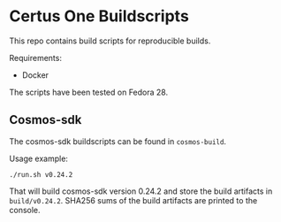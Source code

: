 # Certus One Buildscripts

This repo contains build scripts for reproducible builds.

Requirements:
* Docker

The scripts have been tested on Fedora 28.

## Cosmos-sdk

The cosmos-sdk buildscripts can be found in `cosmos-build`.

Usage example:

```
./run.sh v0.24.2
```

That will build cosmos-sdk version 0.24.2 and store the build artifacts in  `build/v0.24.2`. 
SHA256 sums of the build artifacts are printed to the console.